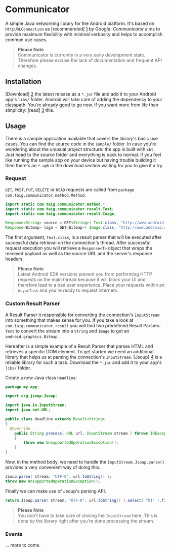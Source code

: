 Communicator
============

A simple Java networking library for the Android platform. It's based on `HttpURLConnection` as [recommended] [1] by
Google. *Communicator* aims to provide maximum flexibility with minimal verbosity and helps to accomplish common use cases.

> **Please Note**  
> Communicator is currently in a very early development state. Therefore please excuse the lack of documentation and
> frequent API changes.

Installation
------------

[Download] [2] the latest release as a `*.jar` file and add it to your Android app's `libs/` folder. Android will
take care of adding the dependency to your classpath. You're already good to go now. If you want more from life than
simplicity: [read] [3] this.

Usage
-----

There is a sample application available that covers the library's basic use cases. You can find the source code in the
`sample/` folder. In case you're wondering about the unusual project structure: the app is built with `sbt`. Just head to
the source folder and everything is back to normal. If you feel like running the sample app on your device but having
trouble building it then there's an `*.apk` in the download section waiting for you to give it a try.

### Request

`GET`, `POST`, `PUT`, `DELETE` or `HEAD` requests are called from `package com.taig.communicator.method.Method`.

````java
import static com.taig.communicator.method.*;
import static com.taig.communicator.result.Text;
import static com.taig.communicator.result.Image;

Response<String> source = GET<String>( Text.class, "http://www.android.com/" ).request();
Response<Bitmap> logo = GET<Bitmap>( Image.class, "http://www.android.com/images/logo.png" ).request();
````

The first argument, `Text.class`, is a result parser that will be executed after successful data retrieval on the
connection's thread. After successful request execution you will retrieve a `Response<T>` object that wraps the received
payload as well as the source URL and the server's response headers.

> **Please Note**  
> Latest Android SDK versions prevent you from performing HTTP requests on the main thread because it will block your
> UI and therefore lead to a bad user experience. Place your requests within an `AsyncTask` and you're ready to request
> internets.

### Custom Result Parser

A Result Parser it responsible for converting the connection's `InputStream` into something that makes sense for you.
If you take a look at `com.taig.communicator.result` you will find two predefined Result Parsers: `Text` to convert the
stream into a `String` and `Image` to get an `android.graphics.Bitmap`.

Hereafter is a simple example of a Result Parser that parses HTML and retrieves a specific DOM element. To get started
we need an additional library that helps us at parsing the connection's `InputStream`. [Jsoup] [4] is a reliable library
for such a task. Download the `*.jar` and add it to your app's `libs/` folder.

Create a new Java class `Headline`:

````java
package my.app;

import org.jsoup.Jsoup;

import java.io.InputStream;
import java.net.URL;

public class Headline extends Result<String>
{
  @Override
	public String process( URL url, InputStream stream ) throws IOException
	{
		throw new UnsupportedOperationException();
	}
}
````

Now, in the method body, we need to handle the `InputStream`. `Jsoup.parse()` provides a very convenient way of doing this.

````java
Jsoup.parse( stream, "UTF-8", url.toString() );
throw new UnsupportedOperationException();
````

Finally we can make use of Jsoup's parsing API.

````java
return Jsoup.parse( stream, "UTF-8", url.toString() ).select( "h1" ).first().text();
````

> **Please Note**  
> You don't have to take care of closing the `InputStream` here. This is done by the library right after you're done
> processing the stream.

### Events

... more to come.

[1]: http://android-developers.blogspot.de/2011/09/androids-http-clients.html
[2]: https://github.com/Taig/Communicator/releases
[3]: http://tools.android.com/recent/dealingwithdependenciesinandroidprojects
[4]: http://jsoup.org
